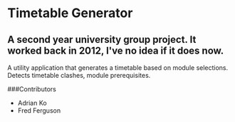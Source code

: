 Timetable Generator
===================

A second year university group project. It worked back in 2012, I've no idea if it does now. 
----
A utility application that generates a timetable based on module selections. Detects timetable clashes, module prerequisites.

###Contributors
- Adrian Ko
- Fred Ferguson
